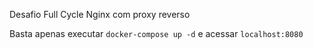 Desafio Full Cycle Nginx com proxy reverso

Basta apenas executar `docker-compose up -d` e acessar `localhost:8080`

